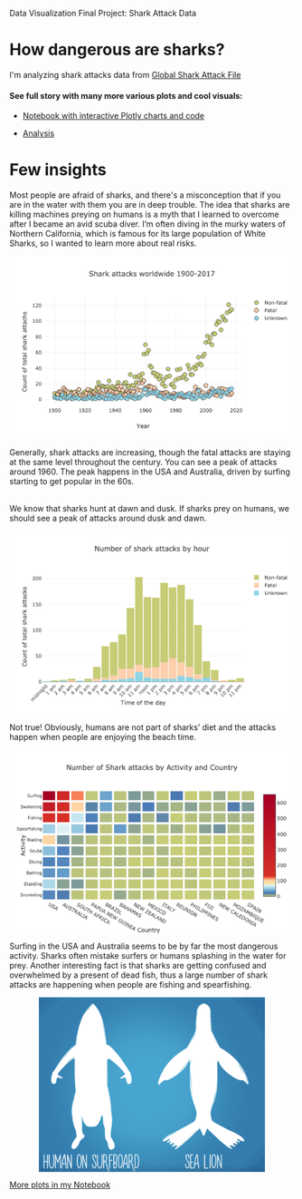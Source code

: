 Data Visualization Final Project: Shark Attack Data

# How dangerous are sharks?
I'm analyzing shark attacks data from [Global Shark Attack File](http://www.sharkattackfile.net/)

#### See full story with many more various plots and cool visuals:
* [Notebook with interactive Plotly charts and code](https://nbviewer.jupyter.org/github/katjawittfoth/Data_Viz/blob/master/Notebooks/Shark%20Attacks.ipynb)

* [Analysis](https://github.com/katjawittfoth/Data_Viz/blob/master/shark_attacks_story.pdf)

# Few insights
Most people are afraid of sharks, and there's a misconception that if you are in the water with them you are in deep trouble. The idea that sharks are killing machines preying on humans is a myth that I learned to overcome after I became an avid scuba diver. I’m often diving in the murky waters of Northern California, which is famous for its large population of White Sharks, so I wanted to learn more about real risks.

<p align="center"> <img src="Notebooks/plots/scatterplot_attacks_1900-2017.png" align="middle">
</p>
Generally, shark attacks are increasing, though the fatal attacks are staying at the same level throughout the century. 
You can see a peak of attacks around 1960. The peak happens in the USA and Australia, driven by surfing starting to get popular in the 60s.

<br> We know that sharks hunt at dawn and dusk. If sharks prey on humans, we should see a peak of attacks around dusk and dawn.
<p align="center"> <img src="Notebooks/plots/histogram_attacks_by_time.png" align="middle">
</p>
Not true! Obviously, humans are not part of sharks’ diet and the attacks happen when people are enjoying the beach time.

<p align="center"> <img src="Notebooks/plots/heatmap_activity.png" align="middle">
</p>
Surfing in the USA and Australia seems to be by far the most dangerous activity. Sharks often mistake surfers or humans splashing in the water for prey. 
Another interesting fact is that sharks are getting confused and overwhelmed by a present of dead fish, thus a large number of shark attacks are happening when people are fishing and spearfishing.
<br>
<p align="center"> <img src="Notebooks/plots/sealion_vs_surfer.png" align="middle" width=400>
</p>

[More plots in my Notebook](https://nbviewer.jupyter.org/github/katjawittfoth/Data_Viz/blob/master/Notebooks/Shark%20Attacks.ipynb)

